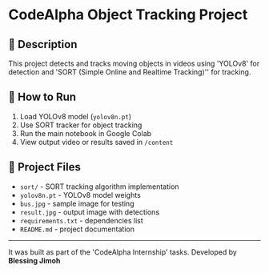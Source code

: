 # CodeAlpha Object Tracking Project

## 📘 Description
This project detects and tracks moving objects in videos using 'YOLOv8' for detection and 'SORT (Simple Online and Realtime Tracking)'' for tracking.


## 🚀 How to Run
1. Load YOLOv8 model (`yolov8n.pt`)
2. Use SORT tracker for object tracking
3. Run the main notebook in Google Colab
4. View output video or results saved in `/content`

## 📂 Project Files
- `sort/` - SORT tracking algorithm implementation  
- `yolov8n.pt` - YOLOv8 model weights  
- `bus.jpg` - sample image for testing  
- `result.jpg` - output image with detections  
- `requirements.txt` - dependencies list  
- `README.md` - project documentation  

---

It was built as part of the 'CodeAlpha Internship' tasks.
Developed by **Blessing Jimoh**


```
```
